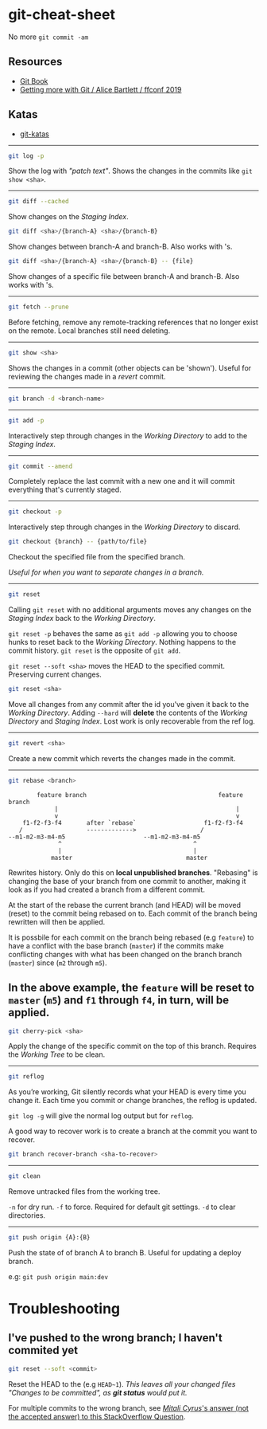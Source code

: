 # git-cheat-sheet
No more `git commit -am`

## Resources
- [Git Book](https://git-scm.com/book)
- [Getting more with Git / Alice Bartlett / ffconf 2019](https://www.youtube.com/watch?v=FQ4IdcrOUz0)

## Katas
- [git-katas](https://github.com/eficode-academy/git-katas)

---

```sh
git log -p
```

Show the log with _"patch text"_. Shows the changes in the commits like `git show <sha>`.

---

```sh
git diff --cached
```

Show changes on the _Staging Index_.

```sh
git diff <sha>/{branch-A} <sha>/{branch-B}
```

Show changes between branch-A and branch-B. Also works with <sha>'s.

```sh
git diff <sha>/{branch-A} <sha>/{branch-B} -- {file}
```

Show changes of a specific file between branch-A and branch-B. Also works with <sha>'s.

---

```sh
git fetch --prune
```

Before fetching, remove any remote-tracking references that no longer exist on the remote.
Local branches still need deleting.

---

```sh
git show <sha>
```

Shows the changes in a commit (other objects can be 'shown').
Useful for reviewing the changes made in a _revert_ commit.

---

```sh
git branch -d <branch-name>
```

---

```sh
git add -p
```
Interactively step through changes in the _Working Directory_ to add to the _Staging Index_.

---

```sh
git commit --amend
```

Completely replace the last commit with a new one and it will commit everything that's currently staged.

---

```sh
git checkout -p
```

Interactively step through changes in the _Working Directory_ to discard.

```sh
git checkout {branch} -- {path/to/file}
```

Checkout the specified file from the specified branch.

_Useful for when you want to separate changes in a branch._

---

```sh
git reset
```

Calling `git reset` with no additional arguments moves any changes on the _Staging Index_ back to the _Working Directory_.

`git reset -p` behaves the same as `git add -p` allowing you to choose hunks to reset back to the _Working Directory_.
Nothing happens to the commit history.
`git reset` is the opposite of `git add`.

`git reset --soft <sha>` moves the HEAD to the specified commit. Preserving current changes.

```sh
git reset <sha>
```

Move all changes from any commit after the id you've given it back to the _Working Directory_.
Adding `--hard` will **delete** the contents of the _Working Directory_ and _Staging Index_.
Lost work is only recoverable from the ref log.

---

```sh
git revert <sha>
```

Create a new commit which reverts the changes made in the <sha> commit.

---

```sh
git rebase <branch>
```

```
        feature branch                                     feature branch
             |                                                  |
             v                                                  v
    f1-f2-f3-f4       after `rebase`                   f1-f2-f3-f4
   /                  ------------->                  /
--m1-m2-m3-m4-m5                      --m1-m2-m3-m4-m5
              ^                                     ^
              |                                     |
            master                                master
```

Rewrites history. Only do this on **local unpublished branches**.
"Rebasing" is changing the base of your branch from one commit to another, making it look as if you had created a branch from a different commit.

At the start of the rebase the current branch (and HEAD) will be moved (reset) to the commit being rebased on to.
Each commit of the branch being rewritten will then be applied.

It is possbile for each commit on the branch being rebased (e.g `feature`) to have a conflict with the base branch (`master`)
if the commits make conflicting changes with what has been changed on the branch branch (`master`) since (`m2` through `m5`).

In the above example, the `feature` will be reset to `master` (`m5`) and `f1` through `f4`, in turn, will be applied.
---

```sh
git cherry-pick <sha>
```

Apply the change of the specific commit on the top of this branch. Requires the _Working Tree_ to be clean.

---

```sh
git reflog
```

As you’re working, Git silently records what your HEAD is every time you change it.
Each time you commit or change branches, the reflog is updated.

`git log -g` will give the normal log output but for `reflog`.

A good way to recover work is to create a branch at the commit you want to recover.

```sh
git branch recover-branch <sha-to-recover>
```

---

```sh
git clean
```

Remove untracked files from the working tree.

`-n` for dry run.
`-f` to force. Required for default git settings.
`-d` to clear directories.

---

```sh
git push origin {A}:{B}
```

Push the state of of branch A to branch B. Useful for updating a deploy branch.

e.g: `git push origin main:dev`


# Troubleshooting

## I've pushed to the wrong branch; I haven't commited yet

```sh
git reset --soft <commit>
```

Reset the HEAD to the <commit> (e.g `HEAD~1`).
_This leaves all your changed files "Changes to be committed", as **git status** would put it._

For multiple commits to the wrong branch, see [_Mitali Cyrus_'s  answer (not the accepted answer) to this StackOverflow Question](https://stackoverflow.com/questions/2941517/how-to-fix-committing-to-the-wrong-git-branch).
